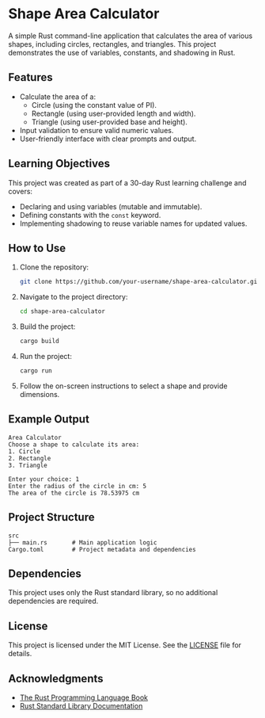 # Shape Area Calculator

A simple Rust command-line application that calculates the area of various shapes, including circles, rectangles, and triangles. This project demonstrates the use of variables, constants, and shadowing in Rust.

## Features
- Calculate the area of a:
  - Circle (using the constant value of PI).
  - Rectangle (using user-provided length and width).
  - Triangle (using user-provided base and height).
- Input validation to ensure valid numeric values.
- User-friendly interface with clear prompts and output.

## Learning Objectives
This project was created as part of a 30-day Rust learning challenge and covers:
- Declaring and using variables (mutable and immutable).
- Defining constants with the `const` keyword.
- Implementing shadowing to reuse variable names for updated values.

## How to Use
1. Clone the repository:
   ```bash
   git clone https://github.com/your-username/shape-area-calculator.git
   ```
2. Navigate to the project directory:
   ```bash
   cd shape-area-calculator
   ```
3. Build the project:
   ```bash
   cargo build
   ```
4. Run the project:
   ```bash
   cargo run
   ```
5. Follow the on-screen instructions to select a shape and provide dimensions.

## Example Output
```
Area Calculator
Choose a shape to calculate its area:
1. Circle
2. Rectangle
3. Triangle

Enter your choice: 1
Enter the radius of the circle in cm: 5
The area of the circle is 78.53975 cm
```

## Project Structure
```
src
├── main.rs       # Main application logic
Cargo.toml        # Project metadata and dependencies
```

## Dependencies
This project uses only the Rust standard library, so no additional dependencies are required.

## License
This project is licensed under the MIT License. See the [LICENSE](LICENSE) file for details.

## Acknowledgments
- [The Rust Programming Language Book](https://doc.rust-lang.org/book/)
- [Rust Standard Library Documentation](https://doc.rust-lang.org/std/)